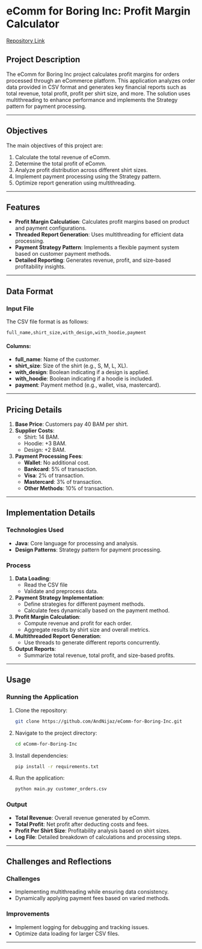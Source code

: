 # eComm for Boring Inc: Profit Margin Calculator

[Repository Link](https://github.com/AndNijaz/eComm-for-Boring-Inc)

## Project Description
The eComm for Boring Inc project calculates profit margins for orders processed through an eCommerce platform. This application analyzes order data provided in CSV format and generates key financial reports such as total revenue, total profit, profit per shirt size, and more. The solution uses multithreading to enhance performance and implements the Strategy pattern for payment processing.

---

## Objectives
The main objectives of this project are:
1. Calculate the total revenue of eComm.
2. Determine the total profit of eComm.
3. Analyze profit distribution across different shirt sizes.
4. Implement payment processing using the Strategy pattern.
5. Optimize report generation using multithreading.

---

## Features
- **Profit Margin Calculation**: Calculates profit margins based on product and payment configurations.
- **Threaded Report Generation**: Uses multithreading for efficient data processing.
- **Payment Strategy Pattern**: Implements a flexible payment system based on customer payment methods.
- **Detailed Reporting**: Generates revenue, profit, and size-based profitability insights.

---

## Data Format
### Input File
The CSV file format is as follows:
```
full_name,shirt_size,with_design,with_hoodie,payment
```
#### Columns:
- **full_name**: Name of the customer.
- **shirt_size**: Size of the shirt (e.g., S, M, L, XL).
- **with_design**: Boolean indicating if a design is applied.
- **with_hoodie**: Boolean indicating if a hoodie is included.
- **payment**: Payment method (e.g., wallet, visa, mastercard).

---

## Pricing Details
1. **Base Price**: Customers pay 40 BAM per shirt.
2. **Supplier Costs**:
   - Shirt: 14 BAM.
   - Hoodie: +3 BAM.
   - Design: +2 BAM.
3. **Payment Processing Fees**:
   - **Wallet**: No additional cost.
   - **Bankcard**: 5% of transaction.
   - **Visa**: 2% of transaction.
   - **Mastercard**: 3% of transaction.
   - **Other Methods**: 10% of transaction.

---

## Implementation Details
### Technologies Used
- **Java**: Core language for processing and analysis.
- **Design Patterns**: Strategy pattern for payment processing.

### Process
1. **Data Loading**:
   - Read the CSV file
   - Validate and preprocess data.
2. **Payment Strategy Implementation**:
   - Define strategies for different payment methods.
   - Calculate fees dynamically based on the payment method.
3. **Profit Margin Calculation**:
   - Compute revenue and profit for each order.
   - Aggregate results by shirt size and overall metrics.
4. **Multithreaded Report Generation**:
   - Use threads to generate different reports concurrently.
5. **Output Reports**:
   - Summarize total revenue, total profit, and size-based profits.

---

## Usage

### Running the Application
1. Clone the repository:
   ```bash
   git clone https://github.com/AndNijaz/eComm-for-Boring-Inc.git
   ```
2. Navigate to the project directory:
   ```bash
   cd eComm-for-Boring-Inc
   ```
3. Install dependencies:
   ```bash
   pip install -r requirements.txt
   ```
4. Run the application:
   ```bash
   python main.py customer_orders.csv
   ```

### Output
- **Total Revenue**: Overall revenue generated by eComm.
- **Total Profit**: Net profit after deducting costs and fees.
- **Profit Per Shirt Size**: Profitability analysis based on shirt sizes.
- **Log File**: Detailed breakdown of calculations and processing steps.

---

## Challenges and Reflections
### Challenges
- Implementing multithreading while ensuring data consistency.
- Dynamically applying payment fees based on varied methods.

### Improvements
- Implement logging for debugging and tracking issues.
- Optimize data loading for larger CSV files.

---

